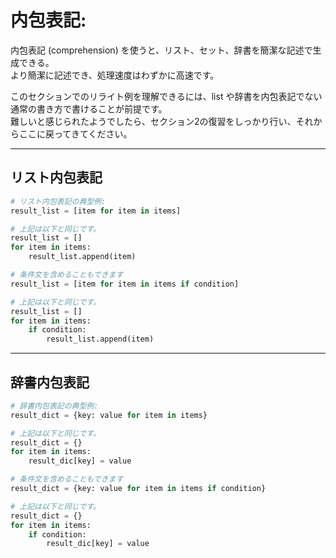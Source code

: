 # 内包表記:

内包表記 (comprehension) を使うと、リスト、セット、辞書を簡潔な記述で生成できる。  
より簡潔に記述でき、処理速度はわずかに高速です。

このセクションでのリライト例を理解できるには、list や辞書を内包表記でない通常の書き方で書けることが前提です。  
難しいと感じられたようでしたら、セクション2の復習をしっかり行い、それからここに戻ってきてください。

***

## リスト内包表記

```python
# リスト内包表記の典型例:
result_list = [item for item in items]
```

```python
# 上記は以下と同じです。
result_list = []
for item in items:
    result_list.append(item)
```

```python
# 条件文を含めることもできます
result_list = [item for item in items if condition]
```

```python
# 上記は以下と同じです。
result_list = []
for item in items:
    if condition:
        result_list.append(item)
```

***

## 辞書内包表記

```python
# 辞書内包表記の典型例:
result_dict = {key: value for item in items}
```

```python
# 上記は以下と同じです。
result_dict = {}
for item in items:
    result_dic[key] = value
```

```python
# 条件文を含めることもできます
result_dict = {key: value for item in items if condition}
```

```python
# 上記は以下と同じです。
result_dict = {}
for item in items:
    if condition:
        result_dic[key] = value
```
